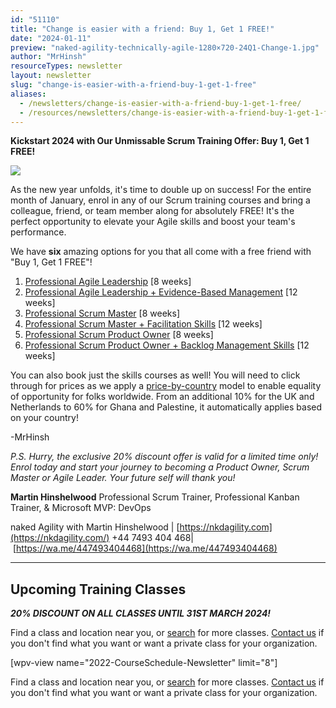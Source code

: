 ```yaml
---
id: "51110"
title: "Change is easier with a friend: Buy 1, Get 1 FREE!"
date: "2024-01-11"
preview: "naked-agility-technically-agile-1280×720-24Q1-Change-1.jpg"
author: "MrHinsh"
resourceTypes: newsletter
layout: newsletter
slug: "change-is-easier-with-a-friend-buy-1-get-1-free"
aliases:
  - /newsletters/change-is-easier-with-a-friend-buy-1-get-1-free/
  - /resources/newsletters/change-is-easier-with-a-friend-buy-1-get-1-free/
---
```


**Kickstart 2024 with Our Unmissable Scrum Training Offer: Buy 1, Get 1 FREE!**

![](images/naked-agility-technically-agile-1280×720-24Q1-Change-1-800x450.webp)

As the new year unfolds, it's time to double up on success! For the entire month of January, enrol in any of our Scrum training courses and bring a colleague, friend, or team member along for absolutely FREE! It's the perfect opportunity to elevate your Agile skills and boost your team's performance.

We have **six** amazing options for you that all come with a free friend with "Buy 1, Get 1 FREE"!

1. [Professional Agile Leadership](https://nkdagility.com/training-courses/scrum-training-courses/professional-agile-leadership-essentials-pal-e-with-certification/pal-e-2024-01-12-50834/) \[8 weeks\]
2. [Professional Agile Leadership + Evidence-Based Management](https://nkdagility.com/training-courses/scrum-training-courses/professional-agile-leadership-essentials-pal-e-with-certification/pal-e-2024-01-12-50834/) \[12 weeks\]
3. [Professional Scrum Master](https://nkdagility.com/training-courses/scrum-training-courses/professional-scrum-master-psm-with-certification/psm-2024-01-17-50838/) \[8 weeks\]
4. [Professional Scrum Master + Facilitation Skills](https://nkdagility.com/training-courses/scrum-training-courses/professional-scrum-master-psm-with-certification/psm-2024-01-17-50838/) \[12 weeks\]
5. [Professional Scrum Product Owner](https://nkdagility.com/training-courses/scrum-training-courses/professional-scrum-product-owner-pspo-with-certification/pspo-2024-01-17-50822/) \[8 weeks\]
6. [Professional Scrum Product Owner + Backlog Management Skills](https://nkdagility.com/training-courses/scrum-training-courses/professional-scrum-product-owner-pspo-with-certification/pspo-2024-01-17-50822/) \[12 weeks\]

You can also book just the skills courses as well! You will need to click through for prices as we apply a [price-by-country](https://nkdagility.com/training-courses/prices-by-country/) model to enable equality of opportunity for folks worldwide. From an additional 10% for the UK and Netherlands to 60% for Ghana and Palestine, it automatically applies based on your country!

\-MrHinsh

_P.S. Hurry, the exclusive 20% discount offer is valid for a limited time only! Enrol today and start your journey to becoming a Product Owner, Scrum Master or Agile Leader. Your future self will thank you!_

**Martin Hinshelwood** Professional Scrum Trainer, Professional Kanban Trainer, & Microsoft MVP: DevOps

naked Agility with Martin Hinshelwood | [https://nkdagility.com](https://nkdagility.com/) +44 7493 404 468| [https://wa.me/447493404468](https://wa.me/447493404468)

---

## Upcoming Training Classes

_**20% DISCOUNT ON ALL CLASSES UNTIL 31ST MARCH 2024!**_

Find a class and location near you, or [search](https://nkdagility.com/training/course-schedule/?scope=Public) for more classes. [Contact us](https://nkdagility.com/company/general-inquiries/) if you don't find what you want or want a private class for your organization.

\[wpv-view name="2022-CourseSchedule-Newsletter" limit="8"\]

Find a class and location near you, or [search](https://nkdagility.com/training/course-schedule/?scope=Public) for more classes. [Contact us](https://nkdagility.com/company/general-inquiries/) if you don't find what you want or want a private class for your organization.
